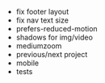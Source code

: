 - fix footer layout
- fix nav text size
- prefers-reduced-motion 
- shadows for img/video
- mediumzoom
- previous/next project
- mobile
- tests